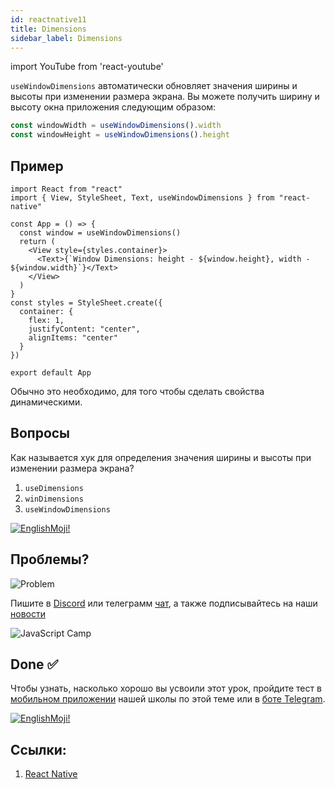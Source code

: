 ```yaml
---
id: reactnative11
title: Dimensions 
sidebar_label: Dimensions
---
```


import YouTube from 'react-youtube'

`useWindowDimensions` автоматически обновляет значения ширины и высоты при изменении размера экрана. Вы можете получить ширину и высоту окна приложения следующим образом:

```jsx
const windowWidth = useWindowDimensions().width
const windowHeight = useWindowDimensions().height
```

## Пример

```SnackPlayer name=index.js
import React from "react"
import { View, StyleSheet, Text, useWindowDimensions } from "react-native"

const App = () => {
  const window = useWindowDimensions()
  return (
    <View style={styles.container}>
      <Text>{`Window Dimensions: height - ${window.height}, width - ${window.width}`}</Text>
    </View>
  )
}
const styles = StyleSheet.create({
  container: {
    flex: 1,
    justifyContent: "center",
    alignItems: "center"
  }
})

export default App
```

Обычно это необходимо, для того чтобы сделать свойства динамическими.

## Вопросы

Как называется хук для определения значения ширины и высоты при изменении размера экрана?

1. `useDimensions`
2. `winDimensions`
3. `useWindowDimensions`

[![EnglishMoji!](/img/logo/englishmoji.png)](https://apps.apple.com/kz/app/englishmoji/id6450254885)

## Проблемы?

![Problem](https://media.giphy.com/media/xTiTnGeUsWOEwsGoG4/giphy.gif)

Пишите в [Discord](https://discord.gg/6GDAfXn) или телеграмм [чат](https://t.me/jscampapp), а также подписывайтесь на наши [новости](https://t.me/javascriptapp)

![JavaScript Camp](/img/bandlink.png)

## Done ✅

Чтобы узнать, насколько хорошо вы усвоили этот урок, пройдите тест в [мобильном приложении](http://onelink.to/njhc95) нашей школы по этой теме или в [боте Telegram](https://t.me/javascriptcamp_bot).

[![EnglishMoji!](/img/logo/englishmoji.png)](https://apps.apple.com/kz/app/englishmoji/id6450254885)

## Ссылки:

1. [React Native](https://reactnative.dev/docs/usewindowdimensions)

